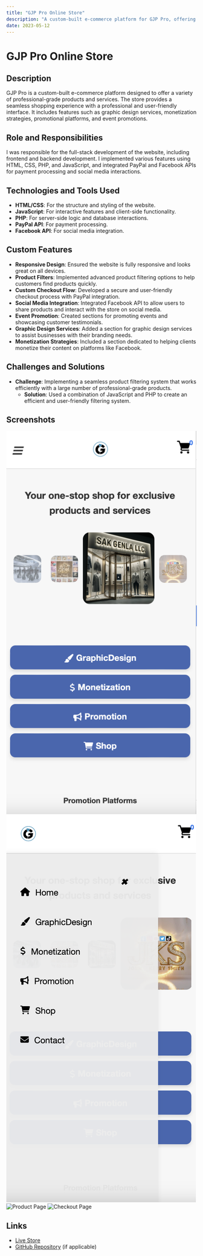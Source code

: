 ```yaml
---
title: "GJP Pro Online Store"
description: "A custom-built e-commerce platform for GJP Pro, offering a variety of professional-grade products and services."
date: 2023-05-12
---
```


# GJP Pro Online Store

## Description
GJP Pro is a custom-built e-commerce platform designed to offer a variety of professional-grade products and services. The store provides a seamless shopping experience with a professional and user-friendly interface. It includes features such as graphic design services, monetization strategies, promotional platforms, and event promotions.

## Role and Responsibilities
I was responsible for the full-stack development of the website, including frontend and backend development. I implemented various features using HTML, CSS, PHP, and JavaScript, and integrated PayPal and Facebook APIs for payment processing and social media interactions.

## Technologies and Tools Used
- **HTML/CSS**: For the structure and styling of the website.
- **JavaScript**: For interactive features and client-side functionality.
- **PHP**: For server-side logic and database interactions.
- **PayPal API**: For payment processing.
- **Facebook API**: For social media integration.

## Custom Features
- **Responsive Design**: Ensured the website is fully responsive and looks great on all devices.
- **Product Filters**: Implemented advanced product filtering options to help customers find products quickly.
- **Custom Checkout Flow**: Developed a secure and user-friendly checkout process with PayPal integration.
- **Social Media Integration**: Integrated Facebook API to allow users to share products and interact with the store on social media.
- **Event Promotion**: Created sections for promoting events and showcasing customer testimonials.
- **Graphic Design Services**: Added a section for graphic design services to assist businesses with their branding needs.
- **Monetization Strategies**: Included a section dedicated to helping clients monetize their content on platforms like Facebook.

## Challenges and Solutions
- **Challenge**: Implementing a seamless product filtering system that works efficiently with a large number of professional-grade products.
  - **Solution**: Used a combination of JavaScript and PHP to create an efficient and user-friendly filtering system.

## Screenshots
![Home Page](assets/gjp-store-homepage.png)
![Services page](assets/gjp-store-services.png)
![Product Page](assets/gjp-store-product-page.png)
![Checkout Page](assets/gjp-store-checkout-page.png)

## Links
- [Live Store](https://www.gjppro.com)
- [GitHub Repository](https://github.com/username/gjp-pro-store) (if applicable)
